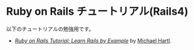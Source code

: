# Ruby on Rails チュートリアル(Rails4)
  
以下のチュートリアルの勉強用です。
  - [*Ruby on Rails Tutorial: Learn Rails by Example*](http://railstutorial.jp/)  by [Michael Hartl](http://michaelhartl.com/).
